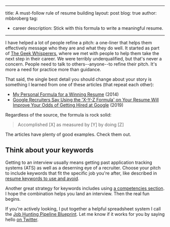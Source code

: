 
---
title: A must-follow rule of resume building
layout: post
blog: true
author: mbbroberg
tag:
- career
description: Stick with this formula to write a meaningful resume.
---

I have helped a lot of people refine a pitch: a one-liner that helps them effectively message who they are and what they do well. It started as part of [The Geek Whisperers](http://geek-whisperers.com/2016/04/investing-in-career-insurance-vmware-user-group-recap-episode-110/), where we met with people to help them take the next step in their career. We were terribly underqualified, but that's never a concern. People need to talk to others--anyone--to refine their pitch. It's more a need for practice more than guidance.

That said, the single best detail you should change about your story is something I learned from one of these articles (that repeat each other): 

* [My Personal Formula for a Winning Resume](https://www.linkedin.com/pulse/20140929001534-24454816-my-personal-formula-for-a-better-resume/) (2014)
* [Google Recruiters Say Using the 'X-Y-Z Formula' on Your Resume Will Improve Your Odds of Getting Hired at Google](https://www.inc.com/bill-murphy-jr/google-recruiters-say-these-5-resume-tips-including-x-y-z-formula-will-improve-your-odds-of-getting-hired-at-google.html?cid=sf01003) (2019)

Regardless of the source, the formula is rock solid: 

> Accomplished [X] as measured by [Y] by doing [Z]

The articles have plenty of good examples. Check them out. 

## Think about your keywords 

Getting to an interview usually means getting past application tracking systems (ATS) as well as a deserning eye of a recruiter. Choose your pitch to include keywords that fit the specific job you're after, like described in [resume keywords to use and avoid](http://www.smarttalent.net/2015/01/16/kirkland-resume-keywords/). 

Another great strategy for keywords includes using [a competencies section](2020-09-28-resume-competencies.md). I hope the combination helps you land an interview. Then the real fun begins. 

If you're actively looking, I put together a helpful spreadsheet system I call the [Job Hunting Pipeline Blueprint](https://bit.ly/JobPipelineBrueprint). Let me know if it works for you by saying hello [on Twitter](https://twitter.com/mbbroberg).


